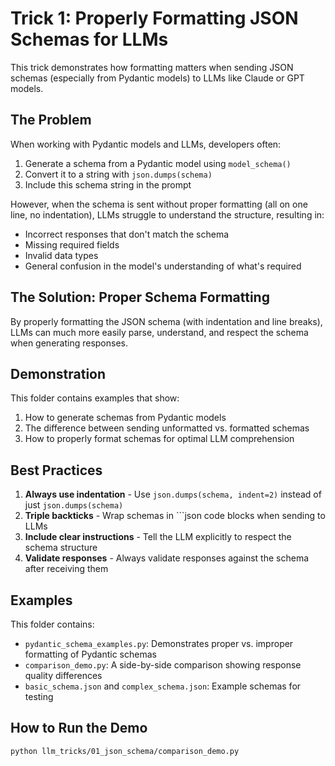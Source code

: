 # Trick 1: Properly Formatting JSON Schemas for LLMs

This trick demonstrates how formatting matters when sending JSON schemas (especially from Pydantic models) to LLMs like Claude or GPT models.

## The Problem

When working with Pydantic models and LLMs, developers often:
1. Generate a schema from a Pydantic model using `model_schema()`
2. Convert it to a string with `json.dumps(schema)`
3. Include this schema string in the prompt

However, when the schema is sent without proper formatting (all on one line, no indentation), LLMs struggle to understand the structure, resulting in:
- Incorrect responses that don't match the schema
- Missing required fields
- Invalid data types
- General confusion in the model's understanding of what's required

## The Solution: Proper Schema Formatting

By properly formatting the JSON schema (with indentation and line breaks), LLMs can much more easily parse, understand, and respect the schema when generating responses.

## Demonstration

This folder contains examples that show:
1. How to generate schemas from Pydantic models
2. The difference between sending unformatted vs. formatted schemas
3. How to properly format schemas for optimal LLM comprehension

## Best Practices

1. **Always use indentation** - Use `json.dumps(schema, indent=2)` instead of just `json.dumps(schema)`
2. **Triple backticks** - Wrap schemas in ```json code blocks when sending to LLMs
3. **Include clear instructions** - Tell the LLM explicitly to respect the schema structure
4. **Validate responses** - Always validate responses against the schema after receiving them

## Examples

This folder contains:

- `pydantic_schema_examples.py`: Demonstrates proper vs. improper formatting of Pydantic schemas
- `comparison_demo.py`: A side-by-side comparison showing response quality differences
- `basic_schema.json` and `complex_schema.json`: Example schemas for testing

## How to Run the Demo

```bash
python llm_tricks/01_json_schema/comparison_demo.py
``` 